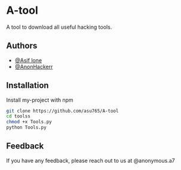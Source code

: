 
# A-tool

A tool to download all useful hacking tools.


## Authors

- [@Asif lone](https://github.com/asu765)
- [@AnonHackerr](https://github.com/AnonHackerr)

  
## Installation 

Install my-project with npm

```bash 
git clone https://github.com/asu765/A-tool
cd toolss
chmod +x Tools.py
python Tools.py
```
    
## Feedback

If you have any feedback, please reach out to us at  @anonymous.a7

  